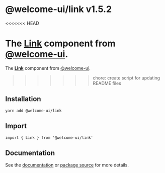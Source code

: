 # @welcome-ui/link v1.5.2
<<<<<<< HEAD

The [Link](http://welcome-ui.com/components/link) component from [@welcome-ui](http://welcome-ui.com).
=======
  
The **[Link](http://welcome-ui.com/components/link)** component from [@welcome-ui](http://welcome-ui.com).
>>>>>>> chore: create script for updating README files

## Installation

    yarn add @welcome-ui/link

## Import

    import { Link } from '@welcome-ui/link'

## Documentation

See the [documentation](http://welcome-ui.com/components/link) or [package source](https://github.com/WTTJ/welcome-ui/tree/v1.5.2/packages/Link) for more details.
